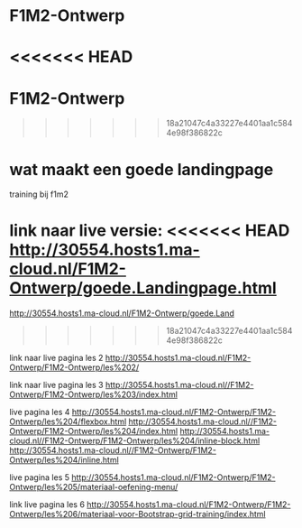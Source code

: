 # F1M2-Ontwerp
<<<<<<< HEAD
=======
# F1M2-Ontwerp
>>>>>>> 18a21047c4a33227e4401aa1c5844e98f386822c
# wat maakt een goede landingpage
training bij f1m2

link naar live versie:
<<<<<<< HEAD
http://30554.hosts1.ma-cloud.nl/F1M2-Ontwerp/goede.Landingpage.html
=======
http://30554.hosts1.ma-cloud.nl/F1M2-Ontwerp/goede.Land
>>>>>>> 18a21047c4a33227e4401aa1c5844e98f386822c

link naar live pagina les 2
http://30554.hosts1.ma-cloud.nl/F1M2-Ontwerp/F1M2-Ontwerp/les%202/

link naar live pagina les 3
http://30554.hosts1.ma-cloud.nl//F1M2-Ontwerp/F1M2-Ontwerp/les%203/index.html

live pagina les 4
http://30554.hosts1.ma-cloud.nl/F1M2-Ontwerp/F1M2-Ontwerp/les%204/flexbox.html
http://30554.hosts1.ma-cloud.nl//F1M2-Ontwerp/F1M2-Ontwerp/les%204/index.html
http://30554.hosts1.ma-cloud.nl//F1M2-Ontwerp/F1M2-Ontwerp/les%204/inline-block.html
http://30554.hosts1.ma-cloud.nl//F1M2-Ontwerp/F1M2-Ontwerp/les%204/inline.html

live pagina les 5
http://30554.hosts1.ma-cloud.nl/F1M2-Ontwerp/F1M2-Ontwerp/les%205/materiaal-oefening-menu/

link live pagina les 6
http://30554.hosts1.ma-cloud.nl/F1M2-Ontwerp/F1M2-Ontwerp/les%206/materiaal-voor-Bootstrap-grid-training/index.html
